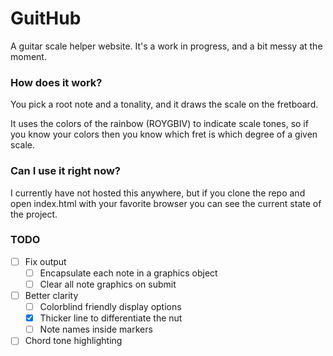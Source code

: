 # GuitHub
A guitar scale helper website. It's a work in progress, and a bit messy at the moment.

### How does it work?
You pick a root note and a tonality, and it draws the scale on the fretboard.

It uses the colors of the rainbow (ROYGBIV) to indicate scale tones, so if you know your colors then you know which fret is which degree of a given scale.

### Can I use it right now?
I currently have not hosted this anywhere, but if you clone the repo and open index.html with your favorite browser you can see the current state of the project.

### TODO
- [ ] Fix output
  - [ ] Encapsulate each note in a graphics object
  - [ ] Clear all note graphics on submit
- [ ] Better clarity
  - [ ] Colorblind friendly display options
  - [x] Thicker line to differentiate the nut
  - [ ] Note names inside markers
- [ ] Chord tone highlighting
